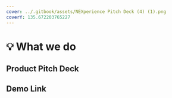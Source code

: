 ```yaml
---
cover: ../.gitbook/assets/NEXperience Pitch Deck (4) (1).png
coverY: 135.672203765227
---
```


# 💡 What we do

## Product Pitch Deck



## Demo Link
